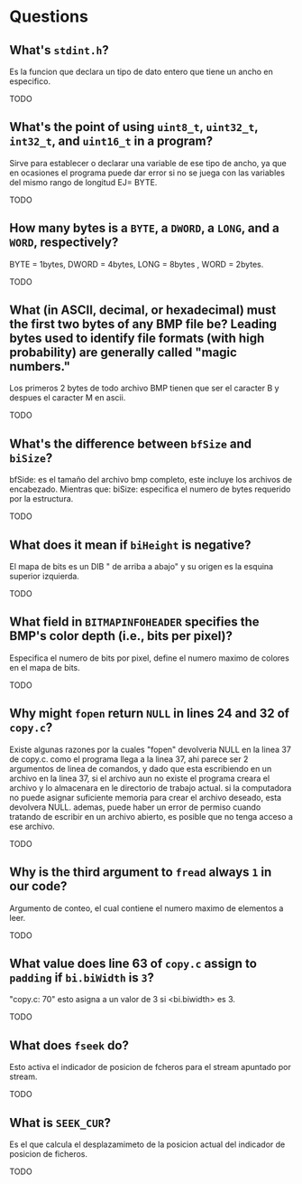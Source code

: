 # Questions

## What's `stdint.h`?

Es la funcion que declara un tipo de dato entero que tiene un ancho en especifico.

TODO

## What's the point of using `uint8_t`, `uint32_t`, `int32_t`, and `uint16_t` in a program?


Sirve para establecer o declarar una variable de ese tipo de ancho, ya que en ocasiones el programa
puede dar error si no se juega con las variables del mismo rango de longitud EJ= BYTE.

TODO

## How many bytes is a `BYTE`, a `DWORD`, a `LONG`, and a `WORD`, respectively?

BYTE = 1bytes,  DWORD = 4bytes, LONG = 8bytes , WORD = 2bytes.

TODO

## What (in ASCII, decimal, or hexadecimal) must the first two bytes of any BMP file be? Leading bytes used to identify file formats (with high probability) are generally called "magic numbers."

Los primeros 2 bytes de todo archivo BMP tienen que ser el caracter B y despues el caracter M en ascii.

TODO

## What's the difference between `bfSize` and `biSize`?

bfSide: es el tamaño del archivo bmp completo, este incluye los archivos de encabezado.
Mientras que: biSize: especifica el numero de bytes requerido por la estructura.


TODO

## What does it mean if `biHeight` is negative?

El mapa de bits es un DIB " de arriba a abajo" y su origen es la esquina superior izquierda.


TODO

## What field in `BITMAPINFOHEADER` specifies the BMP's color depth (i.e., bits per pixel)?

Especifica el numero de bits por pixel, define el numero maximo de colores en el mapa de bits.


TODO

## Why might `fopen` return `NULL` in lines 24 and 32 of `copy.c`?

Existe algunas razones por la cuales "fopen" devolveria NULL en la linea 37 de copy.c. como el programa llega
a la linea 37, ahi parece ser 2 argumentos de linea de comandos, y dado que esta escribiendo en un archivo en la linea 37,
si el archivo aun no existe el programa creara el archivo y lo almacenara en le directorio de trabajo actual.
si la computadora no puede asignar suficiente memoria para crear el archivo deseado, esta devolvera NULL. ademas,
puede haber un error de permiso cuando tratando de escribir en un archivo abierto, es posible que no tenga acceso
a ese archivo.

TODO

## Why is the third argument to `fread` always `1` in our code?

Argumento de conteo, el cual contiene el numero maximo de elementos a leer.


TODO

## What value does line 63 of `copy.c` assign to `padding` if `bi.biWidth` is `3`?

"copy.c: 70" esto asigna a <padding> un valor de 3 si <bi.biwidth> es 3.


TODO

## What does `fseek` do?

Esto activa el indicador de posicion de fcheros para el stream apuntado por stream.

TODO

## What is `SEEK_CUR`?

Es el que calcula el desplazamimeto de la posicion actual del indicador de posicion de ficheros.

TODO
